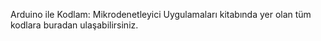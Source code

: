 Arduino ile Kodlam: Mikrodenetleyici Uygulamaları kitabında yer olan tüm kodlara buradan ulaşabilirsiniz.
